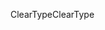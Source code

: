 <span data-ttu-id="a7340-101">ClearType</span><span class="sxs-lookup"><span data-stu-id="a7340-101">ClearType</span></span>